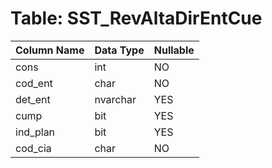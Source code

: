 # Table: SST_RevAltaDirEntCue

| Column Name | Data Type | Nullable |
|-------------|-----------|----------|
| cons | int | NO |
| cod_ent | char | NO |
| det_ent | nvarchar | YES |
| cump | bit | YES |
| ind_plan | bit | YES |
| cod_cia | char | NO |
